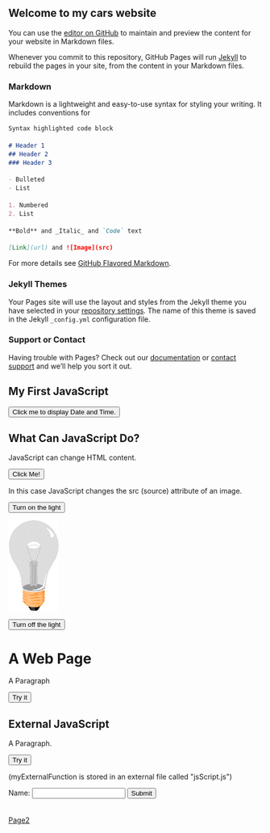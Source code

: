 <script>
function validateForm() {
    var x = document.forms["myForm"]["fname"].value;
    if (x == "") {
        alert("Name must be filled out");
        return false;
    }
}
</script>

## Welcome to my cars website

You can use the [editor on GitHub](https://github.com/vanhescollins/car/edit/master/README.md) to maintain and preview the content for your website in Markdown files.

Whenever you commit to this repository, GitHub Pages will run [Jekyll](https://jekyllrb.com/) to rebuild the pages in your site, from the content in your Markdown files.

### Markdown

Markdown is a lightweight and easy-to-use syntax for styling your writing. It includes conventions for

```markdown
Syntax highlighted code block

# Header 1
## Header 2
### Header 3

- Bulleted
- List

1. Numbered
2. List

**Bold** and _Italic_ and `Code` text

[Link](url) and ![Image](src)
```

For more details see [GitHub Flavored Markdown](https://guides.github.com/features/mastering-markdown/).

### Jekyll Themes

Your Pages site will use the layout and styles from the Jekyll theme you have selected in your [repository settings](https://github.com/vanhescollins/car/settings). The name of this theme is saved in the Jekyll `_config.yml` configuration file.

### Support or Contact

Having trouble with Pages? Check out our [documentation](https://help.github.com/categories/github-pages-basics/) or [contact support](https://github.com/contact) and we’ll help you sort it out.

<h2>My First JavaScript</h2>

<button type="button"
onclick="document.getElementById('demo').innerHTML = Date()">
Click me to display Date and Time.</button>

<p id="demo"></p>

<h2>What Can JavaScript Do?</h2>

<p id="demo2">JavaScript can change HTML content.</p>

<button type="button" onclick='document.getElementById("demo2").innerHTML = "Hello JavaScript!"'>Click Me!</button>

<p>In this case JavaScript changes the src (source) attribute of an image.</p>

<button onclick="document.getElementById('myImage').src='images/pic_bulbon.gif'">Turn on the light</button>

<img id="myImage" src="pic_bulboff.gif" style="width:100px">

<button onclick="document.getElementById('myImage').src='images/pic_bulboff.gif'">Turn off the light</button>

<script>
function myFunction() {
    document.getElementById("demo4").innerHTML = "Now the text changed!!!.";
}
</script>
<h1>A Web Page</h1>
<p id="demo4">A Paragraph</p>
<button type="button" onclick="myFunction()">Try it</button>

<h2>External JavaScript</h2>

<p id="demo3">A Paragraph.</p>

<button type="button" onclick="myExternalFunction()">Try it</button>

<p>(myExternalFunction is stored in an external file called "jsScript.js")</p>

<script src="jsScript.js"></script>

<p id="TodayDate"></p>

<script>
var d = new Date();
document.getElementById("TodayDate").innerHTML = d.toDateString();
</script>

<form name="myForm" action="/action_page.php"
onsubmit="return validateForm()" method="post">
Name: <input type="text" name="fname">
<input type="submit" value="Submit">
</form>
<br><br>
<a href="page2.html">Page2</a>
